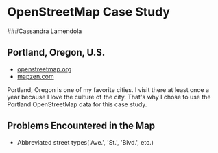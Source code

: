 # OpenStreetMap Case Study
###Cassandra Lamendola

## Portland, Oregon, U.S.

- [openstreetmap.org](https://www.openstreetmap.org/search?query=Portland%2C%20Oregon#map=10/45.5428/-122.6544)
- [mapzen.com](https://mapzen.com/data/metro-extracts/metro/portland_oregon/)

Portland, Oregon is one of my favorite cities. I visit there at least once a year because I love the culture of the city. That's why I chose to use the Portland OpenStreetMap data for this case study.

## Problems Encountered in the Map

* Abbreviated street types('Ave.',  'St.', 'Blvd.', etc.)